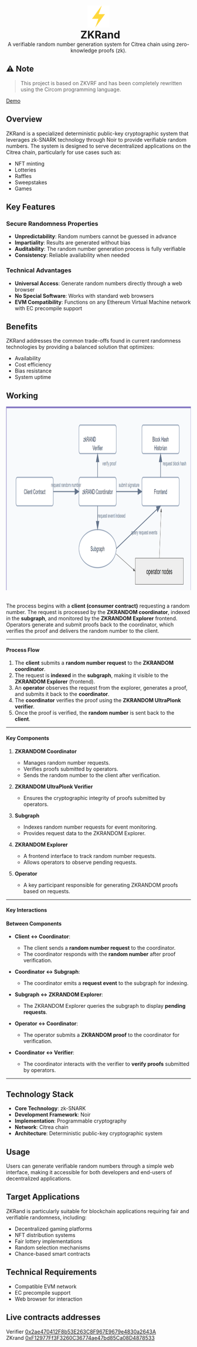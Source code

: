 <div align="center">
  <img src="images/light.png" alt="Lightning Bolt" width="60" height="60" />
  <h1 style="margin: 0; padding-left: 10px;">ZKRand</h1>
</div>


<div align="center">
A verifiable random number generation system for Citrea chain using zero-knowledge proofs (zk).
</div>

## ⚠️  Note
>  This project is based on ZKVRF and has been completely rewritten using the Circom programming language.

[Demo](https://youtu.be/gyRgzEJfRxo]) <br>
## Overview


ZKRand is a specialized deterministic public-key cryptographic system that leverages zk-SNARK technology through Noir to provide verifiable random numbers. The system is designed to serve decentralized applications on the Citrea chain, particularly for use cases such as:

- NFT minting
- Lotteries
- Raffles
- Sweepstakes
- Games

## Key Features

### Secure Randomness Properties

- **Unpredictability**: Random numbers cannot be guessed in advance
- **Impartiality**: Results are generated without bias
- **Auditability**: The random number generation process is fully verifiable
- **Consistency**: Reliable availability when needed

### Technical Advantages

- **Universal Access**: Generate random numbers directly through a web browser
- **No Special Software**: Works with standard web browsers
- **EVM Compatibility**: Functions on any Ethereum Virtual Machine network with EC precompile support

## Benefits

ZKRand addresses the common trade-offs found in current randomness technologies by providing a balanced solution that optimizes:

- Availability
- Cost efficiency
- Bias resistance
- System uptime

## Working
<img src="images/1.png" height="500"/>
<br> <br>

The process begins with a **client (consumer contract)** requesting a random number. The request is processed by the **ZKRANDOM coordinator**, indexed in the **subgraph**, and monitored by the **ZKRANDOM Explorer** frontend. Operators generate and submit proofs back to the coordinator, which verifies the proof and delivers the random number to the client.  

---

#### Process Flow  

1. The **client** submits a **random number request** to the **ZKRANDOM coordinator**.  
2. The request is **indexed** in the **subgraph**, making it visible to the **ZKRANDOM Explorer** (frontend).  
3. An **operator** observes the request from the explorer, generates a proof, and submits it back to the **coordinator**.  
4. The **coordinator** verifies the proof using the **ZKRANDOM UltraPlonk verifier**.  
5. Once the proof is verified, the **random number** is sent back to the **client**.  

---

#### Key Components  

1. **ZKRANDOM Coordinator**  
   - Manages random number requests.  
   - Verifies proofs submitted by operators.  
   - Sends the random number to the client after verification.  

2. **ZKRANDOM UltraPlonk Verifier**  
   - Ensures the cryptographic integrity of proofs submitted by operators.  

3. **Subgraph**  
   - Indexes random number requests for event monitoring.  
   - Provides request data to the ZKRANDOM Explorer.  

4. **ZKRANDOM Explorer**  
   - A frontend interface to track random number requests.  
   - Allows operators to observe pending requests.  

5. **Operator**  
   - A key participant responsible for generating ZKRANDOM proofs based on requests.  

---

#### Key Interactions  

#### Between Components  

- **Client ↔ Coordinator**:  
  - The client sends a **random number request** to the coordinator.  
  - The coordinator responds with the **random number** after proof verification.  

- **Coordinator ↔ Subgraph**:  
  - The coordinator emits a **request event** to the subgraph for indexing.  

- **Subgraph ↔ ZKRANDOM Explorer**:  
  - The ZKRANDOM Explorer queries the subgraph to display **pending requests**.  

- **Operator ↔ Coordinator**:  
  - The operator submits a **ZKRANDOM proof** to the coordinator for verification.  

- **Coordinator ↔ Verifier**:  
  - The coordinator interacts with the verifier to **verify proofs** submitted by operators.  

---

## Technology Stack

- **Core Technology**: zk-SNARK
- **Development Framework**: Noir
- **Implementation**: Programmable cryptography
- **Network**: Citrea chain
- **Architecture**: Deterministic public-key cryptographic system

## Usage

Users can generate verifiable random numbers through a simple web interface, making it accessible for both developers and end-users of decentralized applications.

## Target Applications

ZKRand is particularly suitable for blockchain applications requiring fair and verifiable randomness, including:

- Decentralized gaming platforms
- NFT distribution systems
- Fair lottery implementations
- Random selection mechanisms
- Chance-based smart contracts

## Technical Requirements

- Compatible EVM network
- EC precompile support
- Web browser for interaction

## Live contracts addresses

Verifier [0x2ae470412F8b53E263C8F967E9679e4830a2643A](https://explorer.testnet.citrea.xyz/address/0x2ae470412F8b53E263C8F967E9679e4830a2643A) <br>
ZKrand [0xF12977Ff3F3260C36774ae47bd85Ca08D4878533](https://explorer.testnet.citrea.xyz/address/0xF12977Ff3F3260C36774ae47bd85Ca08D4878533) <br>

<br>
